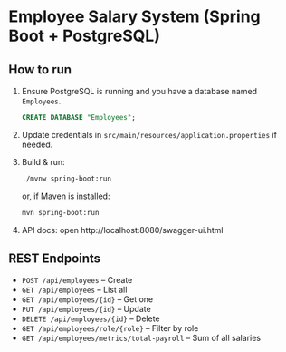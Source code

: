 # Employee Salary System (Spring Boot + PostgreSQL)


## How to run

1. Ensure PostgreSQL is running and you have a database named `Employees`.
   ```sql
   CREATE DATABASE "Employees";
   ```

2. Update credentials in `src/main/resources/application.properties` if needed.

3. Build & run:
   ```bash
   ./mvnw spring-boot:run
   ```
   or, if Maven is installed:
   ```bash
   mvn spring-boot:run
   ```

4. API docs: open http://localhost:8080/swagger-ui.html

## REST Endpoints

- `POST /api/employees` – Create
- `GET /api/employees` – List all
- `GET /api/employees/{id}` – Get one
- `PUT /api/employees/{id}` – Update
- `DELETE /api/employees/{id}` – Delete
- `GET /api/employees/role/{role}` – Filter by role
- `GET /api/employees/metrics/total-payroll` – Sum of all salaries
